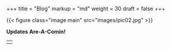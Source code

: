 +++
title = "Blog"
markup = "md"
weight = 30
draft = false
+++

{{< figure class="image main" src="images/pic02.jpg" >}}

**Updates Are-A-Comin!**

<table>
<tr><td class="icons"><a href="/#work"><i class="far fa-arrow-alt-circle-left fa-lg"></i></a><a href="/#contact"><i class="far fa-arrow-alt-circle-right fa-lg"></i></a></td></tr>
</table>
